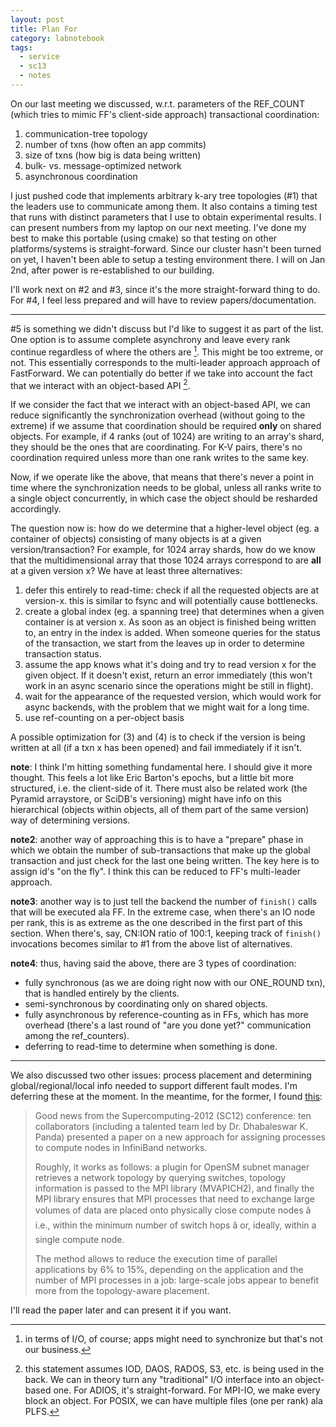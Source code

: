 ```yaml
---
layout: post
title: Plan For
category: labnotebook
tags:
  - service
  - sc13
  - notes
---
```


On our last meeting we discussed, w.r.t. parameters of the REF_COUNT 
(which tries to mimic FF's client-side approach) transactional 
coordination:

 1. communication-tree topology
 2. number of txns (how often an app commits)
 3. size of txns (how big is data being written)
 4. bulk- vs. message-optimized network
 5. asynchronous coordination

I just pushed code that implements arbitrary k-ary tree topologies 
(#1) that the leaders use to communicate among them. It also contains 
a timing test that runs with distinct parameters that I use to obtain 
experimental results. I can present numbers from my laptop on our next 
meeting. I've done my best to make this portable (using cmake) so that 
testing on other platforms/systems is straight-forward. Since our 
cluster hasn't been turned on yet, I haven't been able to setup a 
testing environment there. I will on Jan 2nd, after power is 
re-established to our building.

I'll work next on #2 and #3, since it's the more straight-forward 
thing to do. For #4, I feel less prepared and will have to review 
papers/documentation.

------

#5 is something we didn't discuss but I'd like to suggest it as part 
of the list. One option is to assume complete asynchrony and leave 
every rank continue regardless of where the others are [^note]. This 
might be too extreme, or not. This essentially corresponds to the 
multi-leader approach approach of FastForward. We can potentially do 
better if we take into account the fact that we interact with an 
object-based API [^objects].

[^note]: in terms of I/O, of course; apps might need to synchronize 
but that's not our business.

[^objects]: this statement assumes IOD, DAOS, RADOS, S3, etc. is being 
used in the back. We can in theory turn any "traditional" I/O 
interface into an object-based one. For ADIOS, it's straight-forward. 
For MPI-IO, we make every block an object. For POSIX, we can have 
multiple files (one per rank) ala PLFS.

If we consider the fact that we interact with an object-based API, we 
can reduce significantly the synchronization overhead (without going 
to the extreme) if we assume that coordination should be required 
**only** on shared objects. For example, if 4 ranks (out of 1024) are 
writing to an array's shard, they should be the ones that are 
coordinating. For K-V pairs, there's no coordination required unless 
more than one rank writes to the same key.

Now, if we operate like the above, that means that there's never a 
point in time where the synchronization needs to be global, unless all 
ranks write to a single object concurrently, in which case the object 
should be resharded accordingly.

The question now is: how do we determine that a higher-level object 
(eg. a container of objects) consisting of many objects is at a given 
version/transaction? For example, for 1024 array shards, how do we 
know that the multidimensional array that those 1024 arrays correspond 
to are **all** at a given version x? We have at least three 
alternatives:

  1. defer this entirely to read-time: check if all the requested 
     objects are at version-x. this is similar to fsync and will 
     potentially cause bottlenecks.
  2. create a global index (eg. a spanning tree) that determines when 
     a given container is at version x. As soon as an object is 
     finished being written to, an entry in the index is added. When 
     someone queries for the status of the transaction, we start from 
     the leaves up in order to determine transaction status.
  3. assume the app knows what it's doing and try to read version x 
     for the given object. If it doesn't exist, return an error 
     immediately (this won't work in an async scenario since the 
     operations might be still in flight).
  4. wait for the appearance of the requested version, which would 
     work for async backends, with the problem that we might wait for 
     a long time.
  5. use ref-counting on a per-object basis

A possible optimization for (3) and (4) is to check if the version is 
being written at all (if a txn x has been opened) and fail immediately 
if it isn't.

**note**: I think I'm hitting something fundamental here. I should 
give it more thought. This feels a lot like Eric Barton's epochs, but 
a little bit more structured, i.e. the client-side of it. There must 
also be related work (the Pyramid arraystore, or SciDB's versioning) 
might have info on this hierarchical (objects within objects, all of 
them part of the same version) way of determining versions.

**note2**: another way of approaching this is to have a "prepare" 
phase in which we obtain the number of sub-transactions that make up 
the global transaction and just check for the last one being written. 
The key here is to assign id's "on the fly". I think this can be 
reduced to FF's multi-leader approach.

**note3**: another way is to just tell the backend the number of 
`finish()` calls that will be executed ala FF. In the extreme case, 
when there's an IO node per rank, this is as extreme as the one 
described in the first part of this section. When there's, say, CN:ION 
ratio of 100:1, keeping track of `finish()` invocations becomes 
similar to #1 from the above list of alternatives.

**note4**: thus, having said the above, there are 3 types of 
coordination:

  - fully synchronous (as we are doing right now with our ONE_ROUND 
    txn), that is handled entirely by the clients.
  - semi-synchronous by coordinating only on shared objects.
  - fully asynchronous by reference-counting as in FFs, which has more 
    overhead (there's a last round of "are you done yet?" 
    communication among the ref_counters).
  - deferring to read-time to determine when something is done.

-------

We also discussed two other issues: process placement and determining 
global/regional/local info needed to support different fault modes. 
I'm deferring these at the moment. In the meantime, for the former, I 
found 
[this](http://clusterdesign.org/2012/11/finally-a-topology-aware-mpi-implementation/):

> Good news from the Supercomputing-2012 (SC12) conference: ten 
collaborators (including a talented team led by Dr. Dhabaleswar K. 
Panda) presented a paper on a new approach for assigning processes to 
compute nodes in InfiniBand networks.
>
> Roughly, it works as follows: a plugin for OpenSM subnet manager 
retrieves a network topology by querying switches, topology 
information is passed to the MPI library (MVAPICH2), and finally the 
MPI library ensures that MPI processes that need to exchange large 
volumes of data are placed onto physically close compute nodes â 
i.e., within the minimum number of switch hops â or, ideally, 
within a single compute node.
>
> The method allows to reduce the execution time of parallel 
applications by 6% to 15%, depending on the application and the number 
of MPI processes in a job: large-scale jobs appear to benefit more 
from the topology-aware placement.

I'll read the paper later and can present it if you want.


